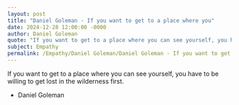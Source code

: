```yaml
---
layout: post
title: "Daniel Goleman - If you want to get to a place where you"
date: 2024-12-28 12:00:00 -0000
author: Daniel Goleman
quote: "If you want to get to a place where you can see yourself, you have to be willing to get lost in the wilderness first."
subject: Empathy
permalink: /Empathy/Daniel Goleman/Daniel Goleman - If you want to get to a place where you
---
```


If you want to get to a place where you can see yourself, you have to be willing to get lost in the wilderness first.

- Daniel Goleman

